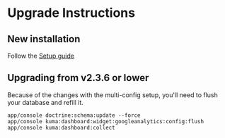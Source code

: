 Upgrade Instructions
====================

## New installation

Follow the [Setup guide](Resources/doc/DashboardAnalyticsWidgetSetup.md)


## Upgrading from v2.3.6 or lower

Because of the changes with the multi-config setup, you'll need to flush your database and refill it.

    app/console doctrine:schema:update --force
    app/console kuma:dashboard:widget:googleanalytics:config:flush
    app/console kuma:dashboard:collect
